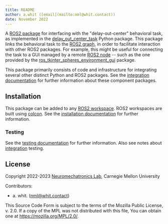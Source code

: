 ```yaml
---
title: README
author: a.whit ([email](mailto:nml@whit.contact))
date: November 2022
---
```


<!-- License

Copyright 2022-2023 Neuromechatronics Lab, Carnegie Mellon University (a.whit)

Contributors: 
  a. whit. (nml@whit.contact)

This Source Code Form is subject to the terms of the Mozilla Public
License, v. 2.0. If a copy of the MPL was not distributed with this
file, You can obtain one at https://mozilla.org/MPL/2.0/.
-->

A [ROS2 package] for interfacing with the "delay-out-center" behavioral task, 
as implemented in the [delay_out_center_task] Python package. This package 
links the behavioral task to the [ROS2 graph], in order to facilitate 
interaction with other ROS2 packages. For example, this might be useful for 
connecting the task to a GUI managed by a remote [ROS2 node] -- such as the one 
provided by the [ros_tkinter_spheres_environment_gui] package.

This package primarily consists of code and infrastructure for integrating 
several other distinct Python and ROS2 packages. See the 
[integration documentation](doc/markdown/integration.md) for further 
information about these component packages.

## Installation

This package can be added to any [ROS2 workspace]. ROS2 workspaces are built 
using [colcon]. See the 
[installation documentation](doc/markdown/installation.md) for further 
information.

### Testing

See the [testing documentation](doc/markdown/testing.md) for further 
information. Also see notes about [integration](doc/markdown/integration.md) 
testing.

## License

Copyright 2022-2023 [Neuromechatronics Lab], Carnegie Mellon University

Contributors: 
* a. whit. (nml@whit.contact)

This Source Code Form is subject to the terms of the Mozilla Public
License, v. 2.0. If a copy of the MPL was not distributed with this
file, You can obtain one at https://mozilla.org/MPL/2.0/.

<!---------------------------------------------------------------------
   References
---------------------------------------------------------------------->

[Python path]: https://docs.python.org/3/tutorial/modules.html#the-module-search-path

[doctest]: https://docs.python.org/3/library/doctest.html

[pytransitions]: https://github.com/pytransitions/transitions

[ros_transitions]: https://github.com/ricmua/ros_transitions

[ROS2]: https://docs.ros.org/en/humble/index.html

[setuptools]: https://setuptools.pypa.io/en/latest/userguide/quickstart.html#basic-use

[Neuromechatronics Lab]: https://www.meche.engineering.cmu.edu/faculty/neuromechatronics-lab.html

[pip install]: https://pip.pypa.io/en/stable/cli/pip_install/

[ROS2 workspace]: https://docs.ros.org/en/humble/Tutorials/Beginner-Client-Libraries/Creating-A-Workspace/Creating-A-Workspace.html

[colcon]: https://docs.ros.org/en/humble/Tutorials/Beginner-Client-Libraries/Colcon-Tutorial.html

[delay_out_center_task]: https://github.com/ricmua/delay_out_center_task
[ros_spheres_environment]: https://github.com/ricmua/ros_spheres_environment
[ros_transitions]: https://github.com/ricmua/ros_transitions
[ros_parameter_collections]: https://github.com/ricmua/ros_parameter_collections
[ros_threading_timer]: https://github.com/ricmua/ros_threading_timer

[ROS2 package]: https://docs.ros.org/en/humble/Tutorials/Beginner-Client-Libraries/Creating-Your-First-ROS2-Package.html#what-is-a-ros-2-package

[ros_tkinter_spheres_environment_gui]: https://github.com/ricmua/ros_tkinter_spheres_environment_gui

[ROS2 graph]: https://docs.ros.org/en/humble/Tutorials/Beginner-CLI-Tools/Understanding-ROS2-Nodes/Understanding-ROS2-Nodes.html#background

[ROS2 node]: https://docs.ros.org/en/humble/Tutorials/Beginner-CLI-Tools/Understanding-ROS2-Nodes/Understanding-ROS2-Nodes.html#background

